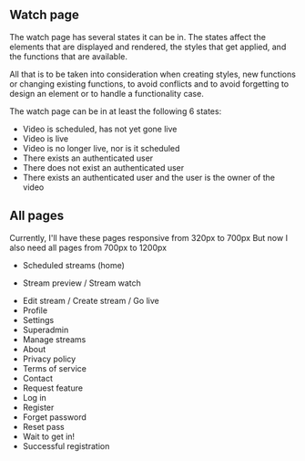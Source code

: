 ## Watch page 
The watch page has several states it can be in. The states affect the elements that are displayed and rendered, the styles that get applied, and the functions that are available.

All that is to be taken into consideration when creating styles, new functions or changing existing functions, to avoid conflicts and to avoid forgetting to design an element or to handle a functionality case.

The watch page can be in at least the following 6 states:
- Video is scheduled, has not yet gone live
- Video is live
- Video is no longer live, nor is it scheduled
- There exists an authenticated user
- There does not exist an authenticated user
- There exists an authenticated user and the user is the owner of the video

## All pages
Currently, I'll have these pages responsive from 320px to 700px
But now I also need all pages from 700px to 1200px

+ Scheduled streams (home)
- Stream preview / Stream watch
+ Edit stream / Create stream / Go live
+ Profile
+ Settings
+ Superadmin
+ Manage streams
+ About
+ Privacy policy
+ Terms of service
+ Contact
+ Request feature
+ Log in
+ Register
+ Forget password
+ Reset pass
+ Wait to get in!
+ Successful registration
